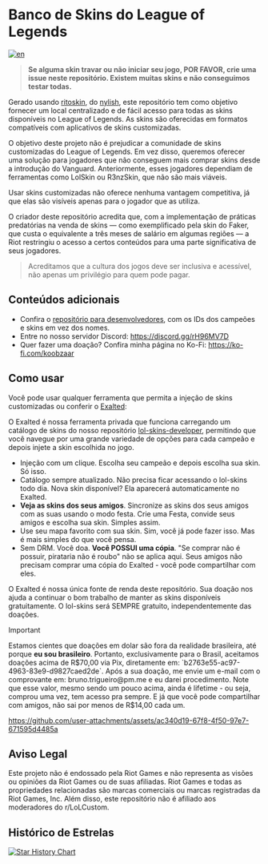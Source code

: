 # Banco de Skins do League of Legends

[![en](https://img.shields.io/badge/lang-en-red.svg)](https://github.com/koobzaar/lol-skins/blob/master/README.md)

> **Se alguma skin travar ou não iniciar seu jogo, POR FAVOR, crie uma issue neste repositório. Existem muitas skins e não conseguimos testar todas.**

Gerado usando [ritoskin](https://github.com/nylish/ritoskin), do [nylish](https://github.com/nylish), este repositório tem como objetivo fornecer um local centralizado e de fácil acesso para todas as skins disponíveis no League of Legends. As skins são oferecidas em formatos compatíveis com aplicativos de skins customizadas.

O objetivo deste projeto não é prejudicar a comunidade de skins customizadas do League of Legends. Em vez disso, queremos oferecer uma solução para jogadores que não conseguem mais comprar skins desde a introdução do Vanguard. Anteriormente, esses jogadores dependiam de ferramentas como LolSkin ou R3nzSkin, que não são mais viáveis.

Usar skins customizadas não oferece nenhuma vantagem competitiva, já que elas são visíveis apenas para o jogador que as utiliza.

O criador deste repositório acredita que, com a implementação de práticas predatórias na venda de skins — como exemplificado pela skin do Faker, que custa o equivalente a três meses de salário em algumas regiões — a Riot restringiu o acesso a certos conteúdos para uma parte significativa de seus jogadores.

> Acreditamos que a cultura dos jogos deve ser inclusiva e acessível, não apenas um privilégio para quem pode pagar.

## Conteúdos adicionais

- Confira o [repositório para desenvolvedores](https://github.com/koobzaar/lol-skins-developer), com os IDs dos campeões e skins em vez dos nomes.
- Entre no nosso servidor Discord: https://discord.gg/rH96MV7D
- Quer fazer uma doação? Confira minha página no Ko-Fi: https://ko-fi.com/koobzaar

## Como usar

Você pode usar qualquer ferramenta que permita a injeção de skins customizadas ou conferir o [Exalted](https://ko-fi.com/koobzaar):

O Exalted é nossa ferramenta privada que funciona carregando um catálogo de skins do nosso repositório [lol-skins-developer](https://github.com/koobzaar/lol-skins-developer), permitindo que você navegue por uma grande variedade de opções para cada campeão e depois injete a skin escolhida no jogo.

- Injeção com um clique. Escolha seu campeão e depois escolha sua skin. Só isso.
- Catálogo sempre atualizado. Não precisa ficar acessando o lol-skins todo dia. Nova skin disponível? Ela aparecerá automaticamente no Exalted.
- **Veja as skins dos seus amigos**. Sincronize as skins dos seus amigos com as suas usando o modo festa. Crie uma Festa, convide seus amigos e escolha sua skin. Simples assim.
- Use seu mapa favorito com sua skin. Sim, você já pode fazer isso. Mas é mais simples do que você pensa.
- Sem DRM. Você doa. **Você POSSUI uma cópia**. "Se comprar não é possuir, pirataria não é roubo" não se aplica aqui. Seus amigos não precisam comprar uma cópia do Exalted - você pode compartilhar com eles.

O Exalted é nossa única fonte de renda deste repositório. Sua doação nos ajuda a continuar o bom trabalho de manter as skins disponíveis gratuitamente. O lol-skins será SEMPRE gratuito, independentemente das doações.

> [!IMPORTANT]
> Estamos cientes que doações em dolar são fora da realidade brasileira, até porque **eu sou brasileiro**. Portanto, exclusivamente para o Brasil, aceitamos doações acima de R$70,00 via Pix, diretamente em: `b2763e55-ac97-4963-83e9-d9827caed2de`. Após a sua doação, me envie um e-mail com o comprovante em: bruno.trigueiro@pm.me e eu darei procedimento. Note que esse valor, mesmo sendo um pouco acima, ainda é lifetime - ou seja, comprou uma vez, tem acesso pra sempre. E já que você pode compartilhar com amigos, não sai por menos de R$14,00 cada um.







https://github.com/user-attachments/assets/ac340d19-67f8-4f50-97e7-671595d4485a







## Aviso Legal

Este projeto não é endossado pela Riot Games e não representa as visões ou opiniões da Riot Games ou de suas afiliadas. Riot Games e todas as propriedades relacionadas são marcas comerciais ou marcas registradas da Riot Games, Inc. Além disso, este repositório não é afiliado aos moderadores do r/LoLCustom.

## Histórico de Estrelas

<a href="https://star-history.com/#koobzaar/lol-skins&Date">
 <picture>
   <source media="(prefers-color-scheme: dark)" srcset="https://api.star-history.com/svg?repos=koobzaar/lol-skins&type=Date&theme=dark" />
   <source media="(prefers-color-scheme: light)" srcset="https://api.star-history.com/svg?repos=koobzaar/lol-skins&type=Date" />
   <img alt="Star History Chart" src="https://api.star-history.com/svg?repos=koobzaar/lol-skins&type=Date" />
 </picture>
</a>
